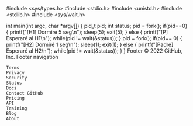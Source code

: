 #include <sys/types.h>
#include <stdio.h>
#include <unistd.h>
#include <stdlib.h>
#include <sys/wait.h>

int main(int argc, char *argv[])
{
  pid_t pid;
  int status;
  pid = fork();
  if(pid==0)
    {
      printf("[H1] Dormiré 5 seg\n");
      sleep(5);
      exit(5);
    }
    else
    {
      printf("[P] Esperaré al H1\n");
      while(pid != wait(&status));
    }
  pid = fork();
  if(pid== 0)
  {
    printf("[H2] Dormiré 1 seg\n");
    sleep(1);
    exit(1);
  }
  else
  {
    printf("[Padre] Esperaré al H2\n");
    while(pid != wait(&status));
  }
}
Footer
© 2022 GitHub, Inc.
Footer navigation

    Terms
    Privacy
    Security
    Status
    Docs
    Contact GitHub
    Pricing
    API
    Training
    Blog
    About

